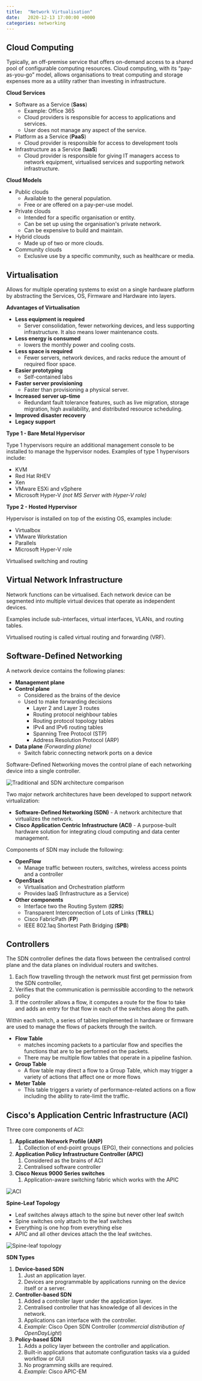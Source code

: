 ```yaml
---
title:  "Network Virtualisation"
date:   2020-12-13 17:00:00 +0000
categories: networking
---
```


## Cloud Computing

Typically, an off-premise service that offers on-demand access to a shared pool of configurable computing resources. Cloud computing, with its “pay-as-you-go” model, allows organisations to treat computing and storage expenses more as a utility rather than  investing in infrastructure.

**Cloud Services**

* Software as a Service (**Sass**)
  * Example: Office 365
  * Cloud providers is responsible for access to applications and services.
  * User does not manage any aspect of the service.
* Platform as a Service (**PaaS**)
  * Cloud provider is responsible for access to development tools
* Infrastructure as a Service (**IaaS**)
  * Cloud provider is responsible for giving IT managers access to network equipment, virtualised services and supporting network infrastructure.

**Cloud Models**

* Public clouds
  * Available to the general population.
  * Free or are offered on a pay-per-use model.
* Private clouds
  * Intended for a specific organisation or entity.
  * Can be set up using the organisation's private network.
  * Can be expensive to build and maintain.
* Hybrid clouds
  * Made up of two or more clouds.
* Community clouds
  * Exclusive use by a specific community, such as healthcare or media.

## Virtualisation

Allows for multiple operating systems to exist on a single hardware platform by abstracting the Services, OS, Firmware and Hardware into layers.

**Advantages of Virtualisation**

* **Less equipment is required**
  * Server consolidation, fewer networking devices, and less supporting infrastructure. It also  means lower maintenance costs.
* **Less energy is consumed**
  * lowers the monthly power and cooling costs.
* **Less space is required**
  * Fewer servers, network devices, and racks reduce the amount of required floor space.
* **Easier prototyping**
  * Self-contained labs
* **Faster server provisioning**
  * Faster than provisioning a physical server.
* **Increased server up-time**
  * Redundant fault tolerance features, such as live migration, storage migration, high availability, and distributed resource scheduling.
* **Improved disaster recovery**
* **Legacy support**

**Type 1 - Bare Metal Hypervisor**

Type 1 hypervisors require an additional management console to be installed to manage the hypervisor nodes. Examples of type 1 hypervisors include:

* KVM
* Red Hat RHEV
* Xen
* VMware ESXi and vSphere
* Microsoft Hyper-V *(not MS Server with Hyper-V role)*

**Type 2 - Hosted Hypervisor**

Hypervisor is installed on top of the existing OS, examples include:

* Virtualbox
* VMware Workstation
* Parallels
* Microsoft Hyper-V role

Virtualised switching and routing

## Virtual Network Infrastructure

Network functions can be virtualised. Each network device can be  segmented into multiple virtual devices that operate as independent  devices.

Examples include sub-interfaces, virtual interfaces, VLANs, and  routing tables.

Virtualised routing is called virtual routing and forwarding (VRF).

## Software-Defined Networking

A network device contains the following planes:

* **Management plane**
* **Control plane**
  * Considered as the brains of the device
  * Used to make forwarding decisions
    * Layer 2 and Layer 3 routes
    * Routing protocol neighbour tables
    * Routing protocol topology tables
    * IPv4 and IPv6 routing tables
    * Spanning Tree Protocol (STP)
    * Address Resolution Protocol (ARP)
* **Data plane** *(Forwarding plane)*
  * Switch fabric connecting network ports on a device

Software-Defined Networking moves the control plane of each networking device into a single controller.

![Traditional and SDN architecture comparison](/assets/images/posts/trad_vs_sdn.png)

Two major network architectures have been developed to support network virtualization:

* **Software-Defined Networking (SDN)** - A network architecture that virtualizes the network.
* **Cisco Application Centric Infrastructure (ACI)** - A purpose-built hardware solution for integrating cloud computing and data center management.

Components of SDN may include the following:

* **OpenFlow**
  * Manage traffic between routers, switches, wireless access points and a controller
* **OpenStack**
  * Virtualisation and Orchestration platform
  * Provides IaaS (Infrastructure as a Service)
* **Other components**
  * Interface two the Routing System (**I2RS**)
  * Transparent Interconnection of Lots of Links (**TRILL**)
  * Cisco FabricPath (**FP**)
  * IEEE 802.1aq Shortest Path Bridging (**SPB**)

## Controllers

The SDN controller defines the data flows between the centralised control plane and the data planes on individual routers and switches.

1. Each flow travelling through the network must first get permission from the SDN controller,
2. Verifies that the communication is permissible according to the network policy
3. If the controller allows a flow, it computes a route for the flow to take and adds an entry for that flow in each of the switches along the path.

Within each switch, a series of tables implemented in hardware or  firmware are used to manage the flows of packets through the switch.

* **Flow Table**
  * matches incoming  packets to a particular flow and specifies the functions that are to be  performed on the packets.
  * There may be multiple flow tables that operate in a pipeline fashion.
* **Group Table**
  * A flow table may direct a flow to a Group Table, which may trigger a variety of actions that affect one or more flows
* **Meter Table**
  * This table triggers a variety of performance-related actions on a flow including the ability to rate-limit the traffic.

## Cisco's Application Centric Infrastructure (ACI)

Three core components of ACI:

1. **Application Network Profile (ANP)**
   1. Collection of end-point groups (EPG), their connections and policies
2. **Application Policy Infrastructure Controller (APIC)**
   1. Considered as the brains of ACI
   2. Centralised software controller
3. **Cisco Nexus 9000 Series switches**
   1. Application-aware switching fabric which works with the APIC

![ACI](/assets/images/posts/aci.png)

**Spine-Leaf Topology**

* Leaf switches always attach to the spine but never other leaf switch
* Spine switches only attach to the leaf switches
* Everything is one hop from everything else
* APIC and all other devices attach the the leaf switches.

![Spine-leaf topology](/assets/images/posts/spine-leaf.png)

**SDN Types**

1. **Device-based SDN**
   1. Just an application layer.
   2. Devices are programmable by applications running on the device itself or a server.
2. **Controller-based SDN**
   1. Added a controller layer under the application layer.
   2. Centralised controller that has knowledge of all devices in the network.
   3. Applications can interface with the controller.
   4. *Example*: Cisco Open SDN Controller (*commercial distribution of OpenDayLight*)
3. **Policy-based SDN**
   1. Adds a policy layer between the controller and application.
   2. Built-in applications that automate configuration tasks via a guided workflow or GUI
   3. No programming skills are required.
   4. *Example*: Cisco APIC-EM
